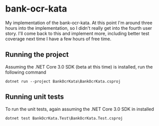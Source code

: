 # bank-ocr-kata
My implementation of the bank-ocr-kata. At this point I'm around three hours into the implementation, so I didn't really get into the fourth user story. I'll come back to this and implement more, including better test coverage next time I have a few hours of free time.

## Running the project
Assuming the .NET Core 3.0 SDK (beta at this time) is installed, run the following command
```
dotnet run --project BankOcrKata\BankOcrKata.csproj
```

## Running unit tests
To run the unit tests, again assuming the .NET Core 3.0 SDK in installed
```
dotnet test BankOcrKata.Test\BankOcrKata.Test.csproj
```
